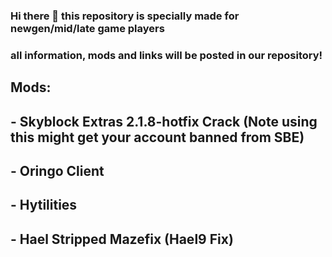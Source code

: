### Hi there 👋 this repository is specially made for newgen/mid/late game players
### all information, mods and links will be posted in our repository!


## Mods:
## - Skyblock Extras 2.1.8-hotfix Crack (Note using this might get your account banned from SBE)
## - Oringo Client
## - Hytilities
## - Hael Stripped Mazefix (Hael9 Fix)
